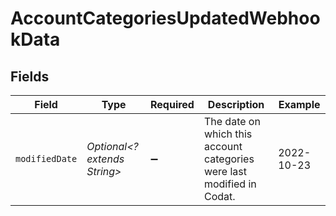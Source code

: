 # AccountCategoriesUpdatedWebhookData


## Fields

| Field                                                                  | Type                                                                   | Required                                                               | Description                                                            | Example                                                                |
| ---------------------------------------------------------------------- | ---------------------------------------------------------------------- | ---------------------------------------------------------------------- | ---------------------------------------------------------------------- | ---------------------------------------------------------------------- |
| `modifiedDate`                                                         | *Optional<? extends String>*                                           | :heavy_minus_sign:                                                     | The date on which this account categories were last modified in Codat. | 2022-10-23                                                             |
